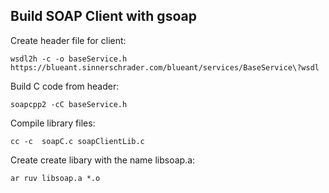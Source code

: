 ## Build SOAP Client with gsoap

Create header file for client:

`wsdl2h -c -o baseService.h https://blueant.sinnerschrader.com/blueant/services/BaseService\?wsdl`

Build C code from header:

`soapcpp2 -cC baseService.h`

Compile library files:

`cc -c  soapC.c soapClientLib.c`

Create create libary with the name libsoap.a:

`ar ruv libsoap.a *.o`